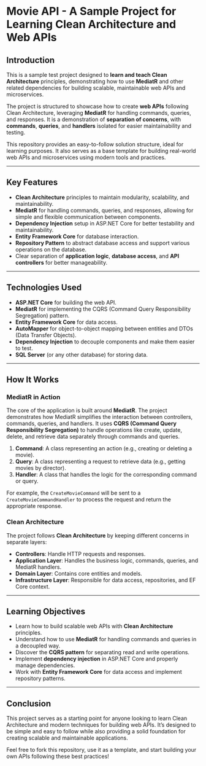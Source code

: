 # Movie API - A Sample Project for Learning Clean Architecture and Web APIs

## Introduction

This is a sample test project designed to **learn and teach Clean Architecture** principles, demonstrating how to use **MediatR** and other related dependencies for building scalable, maintainable web APIs and microservices.

The project is structured to showcase how to create **web APIs** following Clean Architecture, leveraging **MediatR** for handling commands, queries, and responses. It is a demonstration of **separation of concerns**, with **commands**, **queries**, and **handlers** isolated for easier maintainability and testing.

This repository provides an easy-to-follow solution structure, ideal for learning purposes. It also serves as a base template for building real-world web APIs and microservices using modern tools and practices.

---

## Key Features

- **Clean Architecture** principles to maintain modularity, scalability, and maintainability.
- **MediatR** for handling commands, queries, and responses, allowing for simple and flexible communication between components.
- **Dependency Injection** setup in ASP.NET Core for better testability and maintainability.
- **Entity Framework Core** for database interaction.
- **Repository Pattern** to abstract database access and support various operations on the database.
- Clear separation of **application logic**, **database access**, and **API controllers** for better manageability.

---

## Technologies Used

- **ASP.NET Core** for building the web API.
- **MediatR** for implementing the CQRS (Command Query Responsibility Segregation) pattern.
- **Entity Framework Core** for data access.
- **AutoMapper** for object-to-object mapping between entities and DTOs (Data Transfer Objects).
- **Dependency Injection** to decouple components and make them easier to test.
- **SQL Server** (or any other database) for storing data.

---

## How It Works

### MediatR in Action

The core of the application is built around **MediatR**. The project demonstrates how MediatR simplifies the interaction between controllers, commands, queries, and handlers. It uses **CQRS (Command Query Responsibility Segregation)** to handle operations like create, update, delete, and retrieve data separately through commands and queries.

1. **Command**: A class representing an action (e.g., creating or deleting a movie).
2. **Query**: A class representing a request to retrieve data (e.g., getting movies by director).
3. **Handler**: A class that handles the logic for the corresponding command or query.

For example, the `CreateMovieCommand` will be sent to a `CreateMovieCommandHandler` to process the request and return the appropriate response.

### Clean Architecture

The project follows **Clean Architecture** by keeping different concerns in separate layers:

- **Controllers**: Handle HTTP requests and responses.
- **Application Layer**: Handles the business logic, commands, queries, and MediatR handlers.
- **Domain Layer**: Contains core entities and models.
- **Infrastructure Layer**: Responsible for data access, repositories, and EF Core context.

---

## Learning Objectives

- Learn how to build scalable web APIs with **Clean Architecture** principles.
- Understand how to use **MediatR** for handling commands and queries in a decoupled way.
- Discover the **CQRS pattern** for separating read and write operations.
- Implement **dependency injection** in ASP.NET Core and properly manage dependencies.
- Work with **Entity Framework Core** for data access and implement repository patterns.

---

## Conclusion

This project serves as a starting point for anyone looking to learn Clean Architecture and modern techniques for building web APIs. It’s designed to be simple and easy to follow while also providing a solid foundation for creating scalable and maintainable applications.

Feel free to fork this repository, use it as a template, and start building your own APIs following these best practices!
